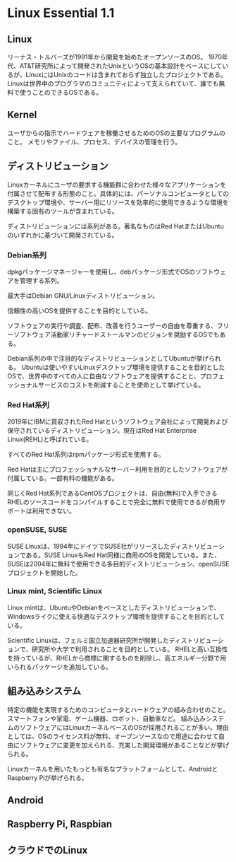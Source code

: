 # Linux Essential 1.1

## Linux

リーナス・トルバーズが1991年から開発を始めたオープンソースのOS。
1970年代、AT&T研究所によって開発されたUnixというOSの基本設計をベースにしているが、LinuxにはUnixのコードは含まれておらず独立したプロジェクトである。
Linuxは世界中のプログラマのコミュニティによって支えられていて、誰でも無料で使うことのできるOSである。

## Kernel

ユーザからの指示でハードウェアを稼働させるためのOSの主要なプログラムのこと。
メモリやファイル、プロセス、デバイスの管理を行う。

## ディストリビューション

Linuxカーネルにユーザの要求する機能群に合わせた様々なアプリケーションを付属させて配布する形態のこと。具体的には、パーソナルコンピュータとしてのデスクトップ環境や、サーバー用にリソースを効率的に使用できるような環境を構築する固有のツールが含まれている。

ディストリビューションには系列がある。著名なものはRed HatまたはUbuntuのいずれかに基づいて開発されている。

### Debian系列

dpkgパッケージマネージャーを使用し、debパッケージ形式でOSのソフトウェアを管理する系列。

最大手はDebian GNU/Linuxディストリビューション。

信頼性の高いOSを提供することを目的としている。

ソフトウェアの実行や調査、配布、改善を行うユーザーの自由を尊重する、フリーソフトウェア活動家リチャードストールマンのビジョンを奨励するOSでもある。

Debian系列の中で注目的なディストリビューションとしてUbuntuが挙げられる。
Ubuntuは使いやすいLinuxデスクトップ環境を提供することを目的としたOSで、世界中のすべての人に自由なソフトウェアを提供することと、プロフェッショナルサービスのコストを削減することを使命として挙げている。

### Red Hat系列

2019年にIBMに買収されたRed Hatというソフトウェア会社によって開発および保守されているディストリビューション。現在はRed Hat Enterprise Linux(REHL)と呼ばれている。

すべてのRed Hat系列はrpmパッケージ形式を使用する。

Red Hatは主にプロフェッショナルなサーバー利用を目的としたソフトウェアが付属している。一部有料の機能がある。

同じくRed Hat系列であるCentOSプロジェクトは、自由(無料)で入手できるRHELのソースコードをコンパイルすることで完全に無料で使用できるが商用サポートは利用できない。

### openSUSE, SUSE

SUSE Linuxは、1994年にドイツでSUSE社がリリースしたディストリビューションである。SUSE LinuxもRed Hat同様に商用のOSを開発している。また、SUSEは2004年に無料で使用できる多目的ディストリビューション、openSUSEプロジェクトを開始した。

### Linux mint, Scientific Linux

Linux mintは、UbuntuやDebianをベースとしたディストリビューションで、Windowsライクに使える快適なデスクトップ環境を提供することを目的としている。

Scientific Linuxは、フェルミ国立加速器研究所が開発したディストリビューションで、研究所や大学で利用されることを目的としている。
RHELと高い互換性を持っているが、RHELから商標に関するものを削除し、高エネルギー分野で用いられるパッケージを追加している。

## 組み込みシステム

特定の機能を実現するためのコンピュータとハードウェアの組み合わせのこと。スマートフォンや家電、ゲーム機器、ロボット、自動車など。
組み込みシステムのソフトウェアにはLinuxカーネルベースのOSが採用されることが多い。理由としては、OSのライセンス料が無料、オープンソースなので用途に合わせて自由にソフトウェアに変更を加えられる、充実した開発環境があることなどが挙げられる。

Linuxカーネルを用いたもっとも有名なプラットフォームとして、AndroidとRaspberry Piが挙げられる。

## Android

## Raspberry Pi, Raspbian

## クラウドでのLinux

